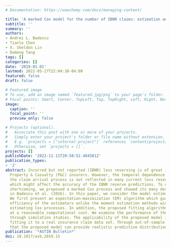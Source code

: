 ```yaml
---
# Documentation: https://wowchemy.com/docs/managing-content/

title: 'A marked Cox model for the number of IBNR claims: estimation and application'
subtitle: ''
summary: ''
authors:
- Andrei L. Badescu
- Tianle Chen
- X. Sheldon Lin
- Dameng Tang
tags: []
categories: []
date: '2019-01-01'
lastmod: 2022-05-27T22:04:38-04:00
featured: false
draft: false

# Featured image
# To use, add an image named `featured.jpg/png` to your page's folder.
# Focal points: Smart, Center, TopLeft, Top, TopRight, Left, Right, BottomLeft, Bottom, BottomRight.
image:
  caption: ''
  focal_point: ''
  preview_only: false

# Projects (optional).
#   Associate this post with one or more of your projects.
#   Simply enter your project's folder or file name without extension.
#   E.g. `projects = ["internal-project"]` references `content/project/deep-learning/index.md`.
#   Otherwise, set `projects = []`.
projects: []
publishDate: '2022-11-11T20:58:52.404581Z'
publication_types:
- '2'
abstract: Incurred but not reported (IBNR) loss reserving is of great importance for
  Property & Casualty (P&C) insurers. However, the temporal dependence exhibited in
  the claim arrival process is not reflected in many current loss reserving models,
  which might affect the accuracy of the IBNR reserve predictions. To overcome this
  shortcoming, we proposed a marked Cox process and showed its many desirable properties
  in Badescu et al. (2016). In this paper, we consider the model estimation and applications.
  We first present an expectation–maximization (EM) algorithm which guarantees the
  efficiency of the estimators unlike the moment estimation methods widely used in
  estimating Cox processes. In addition, the proposed fitting algorithm can be implemented
  at a reasonable computational cost. We examine the performance of the proposed algorithm
  through simulation studies. The applicability of the proposed model is tested by
  fitting it to a real insurance claim data set. Through out-of-sample tests, we find
  that the proposed model can provide realistic predictive distributions.
publication: '*ASTIN Bulletin*'
doi: 10.1017/asb.2019.15
---
```

